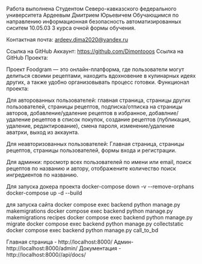 Работа выполнена 
Студентом Северо-кавказского федерального университета
Ардеевым Дмитрием Юрьевичем 
Обучающимся по направлению информационная безопасность автоматизированных сиситем 10.05.03 3 курса очной формы обучения.

Контактная почта:
ardeev.dima2020@yandex.ru

Ссылка на GitHub Аккаунт: https://github.com/Dimontooos
Ссылка на GitHub Проекта: 

Проект 
Foodgram — это онлайн-платформа, где пользователи могут делиться своими рецептами, находить вдохновение в кулинарных идеях других, а также удобно организовывать процесс готовки. 
Функционал проекта:

Для авторованных пользователей: главная страница, страницы других пользователей, страницы рецептов, подписка/отписка на страницы авторов, добавление/удаление рецептов в избранное, добавлние/удаление рецептов в список покупок, создание рецептов (публикация, удаление, редактирование), смена пароля, изменение/удаление аватрки, выход из аккаунта.

Для неавторизованных пользователей: Главная страница, страницы рецептов, страницы пользователей, формы входа и регистрации.

Для админки: просмотр всех пользователей по имени или email, поиск рецептов по названию и автору, отображените количество поиск ингредиентов по названию.

Для запуска докера проекта
docker-compose down -v --remove-orphans
docker-compose up -d --build

для запуска сайта
docker compose exec backend python manage.py makemigrations
docker compose exec backend python manage.py makemigrations recipes
docker compose exec backend python manage.py migrate
docker compose exec backend python manage.py collectstatic
docker compose exec backend python manage.py call_to_bd

Главная страница - http://localhost:8000/
Админ- http://localhost:8000/admin/
Документация - http://localhost:8000//api/docs/


